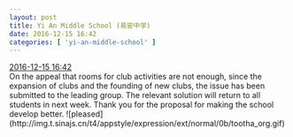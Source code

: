```yaml
---
layout: post
title: Yi An Middle School (易安中学)
date: 2016-12-15 16:42
categories: [ 'yi-an-middle-school' ]
---
```


<div class="weibo-info">
  <a href="http://weibo.com/6074218720/Emeu016UV">2016-12-15 16:42</a>
</div>
On the appeal that rooms for club activities are not enough, since the expansion of clubs and the founding of new clubs, the issue has been submitted to the leading group. The relevant solution will return to all students in next week. Thank you for the proposal for making the school develop better. ![pleased](http://img.t.sinajs.cn/t4/appstyle/expression/ext/normal/0b/tootha_org.gif)
